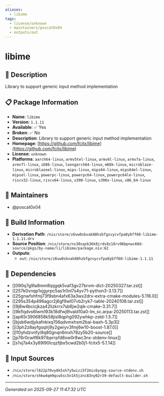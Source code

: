 ```yaml
---
aliases:
  - libime
tags:
  - license/unknown
  - maintainers/poscat0x04
  - outputs/out
---
```


# libime

## 📝 Description

Library to support generic input method implementation

## 📋 Package Information

- **Name**: `libime`
- **Version**: `1.1.11`
- **Available**: ✅ Yes
- **Broken**: ✅ No
- **Description**: Library to support generic input method implementation
- **Homepage**: [https://github.com/fcitx/libime](https://github.com/fcitx/libime)
- **License**: `unknown`
- **Platforms**: `aarch64-linux`, `armv5tel-linux`, `armv6l-linux`, `armv7a-linux`, `armv7l-linux`, `i686-linux`, `loongarch64-linux`, `m68k-linux`, `microblaze-linux`, `microblazeel-linux`, `mips-linux`, `mips64-linux`, `mips64el-linux`, `mipsel-linux`, `powerpc-linux`, `powerpc64-linux`, `powerpc64le-linux`, `riscv32-linux`, `riscv64-linux`, `s390-linux`, `s390x-linux`, `x86_64-linux`
## 👥 Maintainers

- @poscat0x04


## 🔧 Build Information

- **Derivation Path**: `/nix/store/z6vw0sbvak88hzbfgzvycvfpa0ybff60-libime-1.1.11.drv`
- **Source Position**: `/nix/store/ns30sqxb36k8jrds8z18rv96bpnwc60d-source/pkgs/by-name/li/libime/package.nix:62`
- **Outputs**:
  - `out`:  `/nix/store/z6vw0sbvak88hzbfgzvycvfpa0ybff60-libime-1.1.11`

## 🔗 Dependencies

- [[090q7g9la8mm8ipjgqk5vaf3gv27brvm-dict-20250327.tar.zst]]
- [[257k0vnqp1xjgyrpc5as1r0nl7s4yv71-python3-3.13.7]]
- [[25gnwfxhfmj73f9sbn4afx63a3wx2drv-extra-cmake-modules-5.116.0]]
- [[295s354p496agcr2j6gf9wl07vb2ryk7-table-20240108.tar.zst]]
- [[9j8w4bcicjkza42lizkrrx7sb6jw2qik-cmake-3.31.7]]
- [[9kflqdvs6lwm193k18dfwj9lvald10a0-lm_sc.arpa-20250113.tar.zst]]
- [[ap65r3906858k58jisl8qphg092ywhkp-zstd-1.5.7]]
- [[bjsb6wdjykafnkixq156qdvmxhsm2bai-bash-5.3p3]]
- [[i3ph2z8ayfgsqlrj9y2gwiyv3fmj6w10-boost-1.87.0]]
- [[l10yhdzvnfyi9q80gnqn6mxh78zy5b20-source]]
- [[p76r0cwlf6k97ibprrpfd8xw0r8wc3nx-stdenv-linux]]
- [[s1vj7a4x3y89l90lcqzfjbx5cwd2b0j1-fcitx5-5.1.14]]

## 📁 Input Sources

- `/nix/store/l622p70vy8k5sh7y5wizi5f2mic6ynpg-source-stdenv.sh`
- `/nix/store/shkw4qm9qcw5sc5n1k5jznc83ny02r39-default-builder.sh`

---
*Generated on 2025-09-27 11:47:32 UTC*
